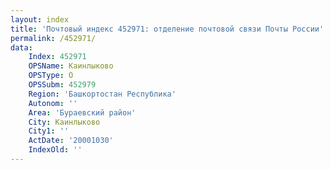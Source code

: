 ```yaml
---
layout: index
title: 'Почтовый индекс 452971: отделение почтовой связи Почты России'
permalink: /452971/
data:
    Index: 452971
    OPSName: Каинлыково
    OPSType: О
    OPSSubm: 452979
    Region: 'Башкортостан Республика'
    Autonom: ''
    Area: 'Бураевский район'
    City: Каинлыково
    City1: ''
    ActDate: '20001030'
    IndexOld: ''
---
```

